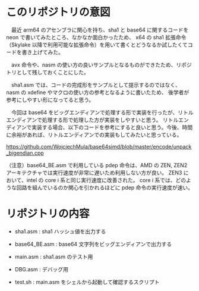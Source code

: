 # このリポジトリの意図
　最近 arm64 のアセンブラに関心を持ち、sha1 と base64 に関するコードを neon で書いてみたところ、なかなか面白かったため、
x64 の sha1 拡張命令（Skylake 以降で利用可能な拡張命令）を用いて書くとどうなるか試したくてコードを書き上げてみた。

　avx 命令や、nasm の使い方の良いサンプルとなるものができたため、リポジトリとして残しておくことにした。
 
　sha1.asm では、コードの完成形をサンプルとして提示するのではなく、nasm の xdefine やマクロの使い方の参考となるように書いたため、
後学者が参考にしやすい形になってると思う。
 
　今回は base64 をビッグエンディアンで処理する形で実装を行ったが、リトルエンディアンで処理する形で処理した方が実装をしやすいと思う。
リトルエンディアンで実装する場合、以下のコードを参考にすると良いと思う。今後、時間に余裕があれば、リトルエンディアンでの実装もしてみたいと思っている。

https://github.com/WojciechMula/base64simd/blob/master/encode/unpack_bigendian.cpp

（注意）base64_BE.asm で利用している pdep 命令は、AMD の ZEN, ZEN2 アーキテクチャでは実行速度が非常に遅いため利用しない方が良い。
ZEN3 において、intel の core i 系と同じ実行速度に改善された。
core i 系では、どのような回路を組んでいるのか関心を引かれるほどに pdep 命令の実行速度が速い。

# リポジトリの内容
* sha1.asm : sha1 ハッシュ値を出力する
* base64_BE.asm : base64 文字列をビッグエンディアンで出力する

* main.asm : sha1.asm のテスト用
* DBG.asm : デバッグ用
* test.sh : main.asm をシェルから起動して確認するスクリプト

 
